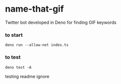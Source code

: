 # name-that-gif
Twitter bot developed in Deno for finding GIF keywords

### to start
`deno run --allow-net index.ts`

### to test
`deno test -A`

testing readme ignore
